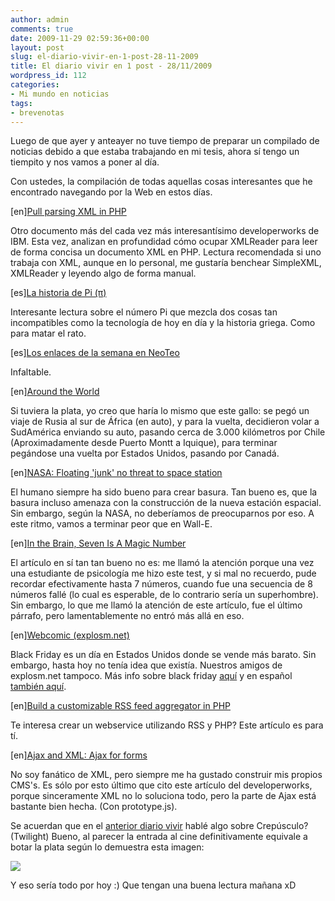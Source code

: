 ```yaml
---
author: admin
comments: true
date: 2009-11-29 02:59:36+00:00
layout: post
slug: el-diario-vivir-en-1-post-28-11-2009
title: El diario vivir en 1 post - 28/11/2009
wordpress_id: 112
categories:
- Mi mundo en noticias
tags:
- brevenotas
---
```


Luego de que ayer y anteayer no tuve tiempo de preparar un compilado de noticias debido a que estaba trabajando en mi tesis, ahora sí tengo un tiempito y nos vamos a poner al día. 

Con ustedes, la compilación de todas aquellas cosas interesantes que he encontrado navegando por la Web en estos días.
<!-- more -->


[en][Pull parsing XML in PHP](http://www.ibm.com/developerworks/xml/library/x-pullparsingphp.html?ca=dgr-twtrPullParsPHPdth-X&S_TACT=105AGY83&S_CMP=TWDW)


Otro documento más del cada vez más interesantísimo developerworks de IBM. Esta vez, analizan en profundidad cómo ocupar XMLReader para leer de forma concisa un documento XML en PHP. Lectura recomendada si uno trabaja con XML, aunque en lo personal, me gustaría benchear SimpleXML, XMLReader y leyendo algo de forma manual. 



[es][La historia de Pi (π)](http://www.neoteo.com/la-historia-de-pi.neo)


Interesante lectura sobre el número Pi que mezcla dos cosas tan incompatibles como la tecnología de hoy en día y la historia griega. Como para matar el rato. 



[es][Los enlaces de la semana en NeoTeo](http://www.neoteo.com/enlaces-recomendados-de-la-semana-n-27.neo)


Infaltable. 



[en][Around the World](http://englishrussia.com/?p=6600)


Si tuviera la plata, yo creo que haría lo mismo que este gallo: se pegó un viaje de Rusia al sur de África (en auto), y para la vuelta, decidieron volar a SudAmérica enviando su auto, pasando cerca de 3.000 kilómetros por Chile (Aproximadamente desde Puerto Montt a Iquique), para terminar pegándose una vuelta por Estados Unidos, pasando por Canadá. 



[en][NASA: Floating 'junk' no threat to space station](http://www.physorg.com/news178645573.html)


El humano siempre ha sido bueno para crear basura. Tan bueno es, que la basura incluso amenaza con la construcción de la nueva estación espacial. Sin embargo, según la NASA, no deberíamos de preocuparnos por eso. A este ritmo, vamos a terminar peor que en Wall-E. 



[en][In the Brain, Seven Is A Magic Number](http://www.physorg.com/news178220995.html)


El artículo en sí tan tan bueno no es: me llamó la atención porque una vez una estudiante de psicología me hizo este test, y si mal no recuerdo, pude recordar efectivamente hasta 7 números, cuando fue una secuencia de 8 números fallé (lo cual es esperable, de lo contrario sería un superhombre). Sin embargo, lo que me llamó la atención de este artículo, fue el último párrafo, pero lamentablemente no entró más allá en eso. 



[en][Webcomic (explosm.net)](http://www.explosm.net/comics/1872/)


Black Friday es un día en Estados Unidos donde se vende más barato. Sin embargo, hasta hoy no tenía idea que existía. Nuestros amigos de explosm.net tampoco. Más info sobre black friday [aquí](http://www.geekwithlaptop.com/apple-to-offer-black-friday-deals-in-the-uk) y en español [también aquí](http://www.chw.net/2009/11/ya-comenzo-el-viernes-negro/). 



[en][Build a customizable RSS feed aggregator in PHP](http://www.ibm.com/developerworks/web/library/wa-aj-rssphp/index.html?ca=dgr-twtrAjaxRSSdth-A&S_TACT=105AGY83&S_CMP=TWDW)


Te interesa crear un webservice utilizando RSS y PHP? Este artículo es para tí. 



[en][Ajax and XML: Ajax for forms](http://www.ibm.com/developerworks/web/library/x-ajaxxml9/index.html?ca=dgr-twtrPHPAjaxFormsdth-WD&S_TACT=105AGY83&S_CMP=TWDW)


No soy fanático de XML, pero siempre me ha gustado construir mis propios CMS's. Es sólo por esto último que cito este artículo del developerworks, porque sinceramente XML no lo soluciona todo, pero la parte de Ajax está bastante bien hecha. (Con prototype.js). 

Se acuerdan que en el [anterior diario vivir](http://blog.unreal4u.com/2009/11/el-diario-vivir-en-1-post-25-11-2009/) hablé algo sobre Crepúsculo? (Twilight) Bueno, al parecer la entrada al cine definitivamente equivale a botar la plata según lo demuestra esta imagen: 


![](http://img522.imageshack.us/img522/803/15442125097514936910792.jpg)



Y eso sería todo por hoy :) Que tengan una buena lectura mañana xD 
